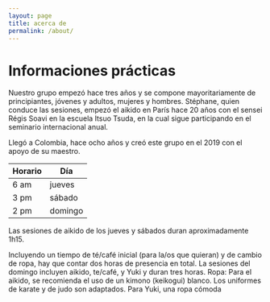 ```yaml
---
layout: page
title: acerca de
permalink: /about/
---
```

# Informaciones prácticas

Nuestro grupo empezó hace tres años y se compone mayoritariamente de principiantes, jóvenes y adultos, mujeres y hombres. Stéphane, quien conduce las sesiones, empezó el aikido en París hace 20 años con el sensei Régis Soavi en la escuela Itsuo Tsuda, en la cual sigue participando en el seminario internacional anual. 

Llegó a Colombia, hace ocho años y creó este grupo en el 2019 con el apoyo de su maestro.

| Horario | Día |
| ------ | ------ |
| 6 am | jueves|
| 3 pm | sábado |
| 2 pm | domingo |

Las sesiones de aikido de los jueves y sábados duran aproximadamente 1h15. 

Incluyendo un tiempo de té/café inicial 
(para la/os que quieran) y de cambio de ropa, hay que contar dos 
horas de presencia en total. La sesiones del domingo incluyen aikido, te/café, y Yuki y duran tres horas.
Ropa: Para el aikido, se recomienda el uso de un kimono 
(keikogui) blanco. Los uniformes de karate y de judo son adaptados. Para Yuki, una ropa cómoda

